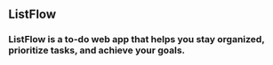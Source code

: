 ## ListFlow

### ListFlow is a to-do web app that helps you stay organized, prioritize tasks, and achieve your goals.